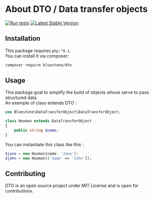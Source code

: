 # About DTO / Data transfer objects

[![Run tests](https://github.com/bluestonelab/dto/actions/workflows/run_tests.yml/badge.svg)](https://github.com/bluestonelab/dto/actions/workflows/run_tests.yml)
[![Latest Stable Version](https://poser.pugx.org/bluestone/dto/v/stable)](https://packagist.org/packages/bluestone/dto)

## Installation

This package requires `php:^8.1`.  
You can install it via composer:
```bash
composer require bluestone/dto
```

## Usage

This package goal to simplify the build of objects whose serve to pass structured data.  
An exemple of class extends DTO :

```php
use Bluestone\DataTransferObject\DataTransferObject;

class Hooman extends DataTransferObject
{
    public string $name;
}
```

You can instantiate this class like this :
```php
$jane = new Hooman(name: 'Jane');
$john = new Hooman(['name' => 'John']);
```

## Contributing

DTO is an open source project under MIT License and is open for contributions.